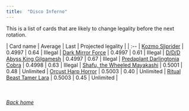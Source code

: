 ```yaml
---
title:  "Disco Inferno"
---
```


This is a list of cards that are likely to change legality before the next rotation.

| Card name | Average | Last | Projected legality |
| :-- |
[Kozmo Sliprider](https://db.ygoprodeck.com/card/?search=Kozmo%20Sliprider) | 0.4997 | 0.64 | Illegal |
[Dark Mirror Force](https://db.ygoprodeck.com/card/?search=Dark%20Mirror%20Force) | 0.4997 | 0.61 | Illegal |
[D/D/D Abyss King Gilgamesh](https://db.ygoprodeck.com/card/?search=D/D/D%20Abyss%20King%20Gilgamesh) | 0.4997 | 0.67 | Illegal |
[Predaplant Darlingtonia Cobra](https://db.ygoprodeck.com/card/?search=Predaplant%20Darlingtonia%20Cobra) | 0.4998 | 0.63 | Illegal |
[Shafu, the Wheeled Mayakashi](https://db.ygoprodeck.com/card/?search=Shafu,%20the%20Wheeled%20Mayakashi) | 0.5001 | 0.48 | Unlimited |
[Orcust Harp Horror](https://db.ygoprodeck.com/card/?search=Orcust%20Harp%20Horror) | 0.5003 | 0.40 | Unlimited |
[Ritual Beast Tamer Lara](https://db.ygoprodeck.com/card/?search=Ritual%20Beast%20Tamer%20Lara) | 0.5003 | 0.45 | Unlimited |

<br>

###### [Back home](index)